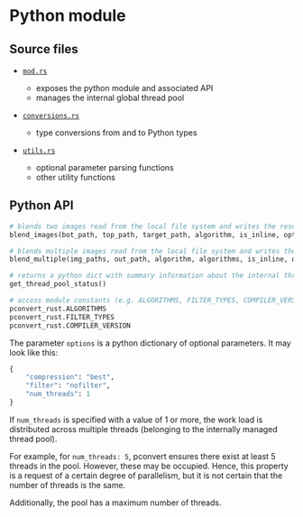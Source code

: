 # Python module

## Source files

- [`mod.rs`](./mod.rs)
    - exposes the python module and associated API
    - manages the internal global thread pool

- [`conversions.rs`](./conversions.rs)
    - type conversions from and to Python types

- [`utils.rs`](./utils.rs)
    - optional parameter parsing functions
    - other utility functions

## Python API

```python
# blends two images read from the local file system and writes the result to the file system
blend_images(bot_path, top_path, target_path, algorithm, is_inline, options)

# blends multiple images read from the local file system and writes the result to the file system
blend_multiple(img_paths, out_path, algorithm, algorithms, is_inline, options)

# returns a python dict with summary information about the internal thread pool (size, active jobs, queued jobs)
get_thread_pool_status()

# access module constants (e.g. ALGORITHMS, FILTER_TYPES, COMPILER_VERSION, ...)
pconvert_rust.ALGORITHMS
pconvert_rust.FILTER_TYPES
pconvert_rust.COMPILER_VERSION
```

The parameter `options` is a python dictionary of optional parameters. It may look like this:

```python
{
    "compression": "best",
    "filter": "nofilter",
    "num_threads": 1
}
```

If `num_threads` is specified with a value of 1 or more, the work load is distributed across multiple threads (belonging to the internally managed thread pool). 

For example, for `num_threads: 5`, pconvert ensures there exist at least 5 threads in the pool. However, these may be occupied. Hence, this property is a request of a certain degree of parallelism, but it is not certain that the number of threads is the same. 

Additionally, the pool has a maximum number of threads.
